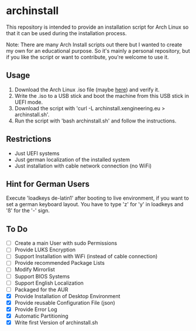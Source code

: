 

# archinstall

This repository is intended to provide an installation script for Arch Linux so that it can be used during the installation process.

Note: There are many Arch Install scripts out there but I wanted to create my own for an educational purpose. So it's mainly a personal repository, but if you like the script or want to contribute, you're welcome to use it.


## Usage

1. Download the Arch Linux .iso file (maybe [here](http://ftp.halifax.rwth-aachen.de/archlinux/iso/2019.11.01/)) and verify it.
2. Write the .iso to a USB stick and boot the machine from this USB stick in UEFI mode.
3. Download the script with 'curl -L archinstall.xengineering.eu > archinstall.sh'.
4. Run the script with 'bash archinstall.sh' and follow the instructions.


## Restrictions

- Just UEFI systems
- Just german localization of the installed system
- Just installation with cable network connection (no WiFi)


## Hint for German Users

Execute 'loadkeys de-latin1' after booting to live environment, if you want to set a german keyboard layout. You have to type 'z' for 'y' in loadkeys and 'ß' for the '-' sign.


## To Do

- [ ] Create a main User with sudo Permissions
- [ ] Provide LUKS Encryption
- [ ] Support Installation with WiFi (instead of cable connection)
- [ ] Provide recommended Package Lists
- [ ] Modify Mirrorlist
- [ ] Support BIOS Systems
- [ ] Support English Localization
- [ ] Packaged for the AUR
- [x] Provide Installation of Desktop Environment
- [x] Provide reusable Configuration File (json)
- [x] Provide Error Log
- [x] Automatic Partitioning
- [x] Write first Version of archinstall.sh

